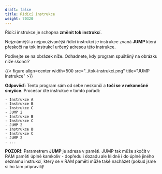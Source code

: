 ```yaml
---
draft: false
title: Řídící instrukce
weight: 70320
---
```


Řídící instrukce je schopna **změnit tok instrukcí**.

Nejznámější a nejpoužívanější řídící instrukcí je instrukce zvaná **JUMP** která přeskočí na tok instrukcí určený adresou této instrukce.

Podívejte se na obrázek níže. Odhadnete, kdy program spuštěný na obrázku níže skončí?

{{< figure align=center width=500 src="../tok-instrukci.png" title="JUMP instrukce" >}}

**Odpověď:** Tento program sám od sebe neskončí a **točí se v nekonečné smyčce**. Procesor čte instrukce v tomto pořadí:

```
- Instrukce A
- Instrukce B
- Instrukce C
- JUMP 2
- Instrukce B
- Instrukce C
- JUMP 2
- Instrukce B
- Instrukce C
- JUMP 2
- ...
```

**POZOR!**: Parametrem **JUMP** je adresa v paměti. JUMP tak může skočit v RAM paměti úplně kamkoliv - dopředu i dozadu ale klidně i do úplně jiného seznamu instrukcí, který se v RAM paměti může také nacházet (pokud jsme si ho tam připravili)!